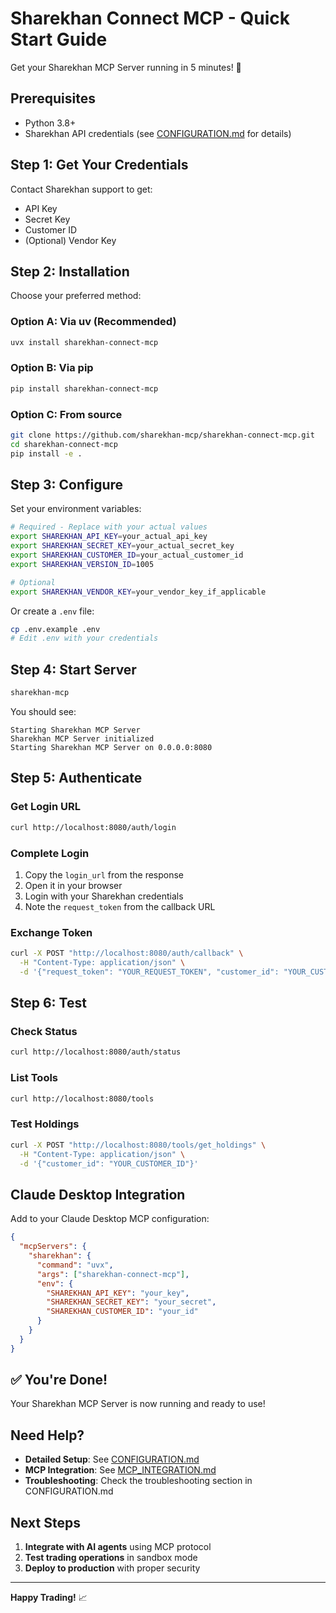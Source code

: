# Sharekhan Connect MCP - Quick Start Guide

Get your Sharekhan MCP Server running in 5 minutes! 🚀

## Prerequisites

- Python 3.8+
- Sharekhan API credentials (see [CONFIGURATION.md](CONFIGURATION.md) for details)

## Step 1: Get Your Credentials

Contact Sharekhan support to get:
- API Key
- Secret Key  
- Customer ID
- (Optional) Vendor Key

## Step 2: Installation

Choose your preferred method:

### Option A: Via uv (Recommended)
```bash
uvx install sharekhan-connect-mcp
```

### Option B: Via pip
```bash
pip install sharekhan-connect-mcp
```

### Option C: From source
```bash
git clone https://github.com/sharekhan-mcp/sharekhan-connect-mcp.git
cd sharekhan-connect-mcp
pip install -e .
```

## Step 3: Configure

Set your environment variables:

```bash
# Required - Replace with your actual values
export SHAREKHAN_API_KEY=your_actual_api_key
export SHAREKHAN_SECRET_KEY=your_actual_secret_key
export SHAREKHAN_CUSTOMER_ID=your_actual_customer_id
export SHAREKHAN_VERSION_ID=1005

# Optional
export SHAREKHAN_VENDOR_KEY=your_vendor_key_if_applicable
```

Or create a `.env` file:
```bash
cp .env.example .env
# Edit .env with your credentials
```

## Step 4: Start Server

```bash
sharekhan-mcp
```

You should see:
```
Starting Sharekhan MCP Server
Sharekhan MCP Server initialized
Starting Sharekhan MCP Server on 0.0.0.0:8080
```

## Step 5: Authenticate

### Get Login URL
```bash
curl http://localhost:8080/auth/login
```

### Complete Login
1. Copy the `login_url` from the response
2. Open it in your browser
3. Login with your Sharekhan credentials
4. Note the `request_token` from the callback URL

### Exchange Token
```bash
curl -X POST "http://localhost:8080/auth/callback" \
  -H "Content-Type: application/json" \
  -d '{"request_token": "YOUR_REQUEST_TOKEN", "customer_id": "YOUR_CUSTOMER_ID"}'
```

## Step 6: Test

### Check Status
```bash
curl http://localhost:8080/auth/status
```

### List Tools
```bash
curl http://localhost:8080/tools
```

### Test Holdings
```bash
curl -X POST "http://localhost:8080/tools/get_holdings" \
  -H "Content-Type: application/json" \
  -d '{"customer_id": "YOUR_CUSTOMER_ID"}'
```

## Claude Desktop Integration

Add to your Claude Desktop MCP configuration:

```json
{
  "mcpServers": {
    "sharekhan": {
      "command": "uvx",
      "args": ["sharekhan-connect-mcp"],
      "env": {
        "SHAREKHAN_API_KEY": "your_key",
        "SHAREKHAN_SECRET_KEY": "your_secret",
        "SHAREKHAN_CUSTOMER_ID": "your_id"
      }
    }
  }
}
```

## ✅ You're Done!

Your Sharekhan MCP Server is now running and ready to use!

## Need Help?

- **Detailed Setup**: See [CONFIGURATION.md](CONFIGURATION.md)
- **MCP Integration**: See [MCP_INTEGRATION.md](MCP_INTEGRATION.md)
- **Troubleshooting**: Check the troubleshooting section in CONFIGURATION.md

## Next Steps

1. **Integrate with AI agents** using MCP protocol
2. **Test trading operations** in sandbox mode
3. **Deploy to production** with proper security

---

**Happy Trading!** 📈
